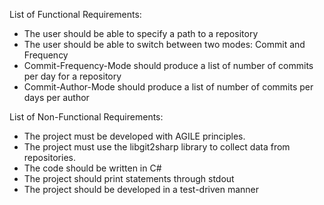 List of Functional Requirements:

- The user should be able to specify a path to a repository
- The user should be able to switch between two modes: Commit and Frequency
- Commit-Frequency-Mode should produce a list of number of commits per day for a repository
- Commit-Author-Mode should produce a list of number of commits per days per author

List of Non-Functional Requirements:

- The project must be developed with AGILE principles.
- The project must use the libgit2sharp library to collect data from repositories.
- The code should be written in C#
- The project should print statements through stdout
- The project should be developed in a test-driven manner
